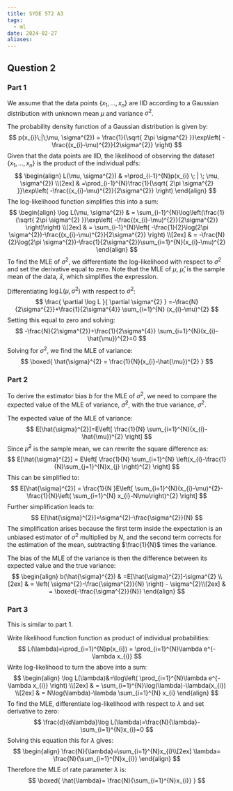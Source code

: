 ```yaml
---
title: SYDE 572 A3
tags:
  - ml
date: 2024-02-27
aliases:
---
```

## Question 2

### Part 1
We assume that the data points $\{ x_{1}, \dots, x_{n} \}$ are IID according to a Gaussian distribution with unknown mean $\mu$ and variance $\sigma^{2}$.

The probability density function of a Gaussian distribution is given by:
$$
p(x_{i}\;|\;\mu, \sigma^{2}) = \frac{1}{\sqrt{ 2\pi \sigma^{2} }}\exp\left( -\frac{(x_{i}-\mu)^{2}}{2\sigma^{2}} \right)
$$
Given that the data points are IID, the likelihood of observing the dataset $\{ x_{1}, \dots, x_{n} \}$ is the product of the individual pdfs:
$$
\begin{align}
L(\mu, \sigma^{2}) & =\prod_{i-1}^{N}p(x_{i} \; | \; \mu, \sigma^{2}) \\[2ex]
	 & =\prod_{i-1}^{N}\frac{1}{\sqrt{ 2\pi \sigma^{2} }}\exp\left( -\frac{(x_{i}-\mu)^{2}}{2\sigma^{2}} \right)
\end{align}
$$
The log-likelihood function simplifies this into a sum:
$$
\begin{align}
\log L(\mu, \sigma^{2})  & = \sum_{i-1}^{N}\log\left(\frac{1}{\sqrt{ 2\pi \sigma^{2} }}\exp\left( -\frac{(x_{i}-\mu)^{2}}{2\sigma^{2}} \right)\right) \\[2ex]
	 & = \sum_{i-1}^{N}\left( -\frac{1}{2}\log(2\pi \sigma^{2})-\frac{(x_{i}-\mu)^{2}}{2\sigma^{2}} \right) \\[2ex] 
	 & = -\frac{N}{2}\log(2\pi \sigma^{2})-\frac{1}{2\sigma^{2}}\sum_{i=1}^{N}(x_{i}-\mu)^{2}
\end{align}
$$
To find the MLE of $\sigma^{2}$, we differentiate the log-likelihood with respect to $\sigma^{2}$ and set the derivative equal to zero. Note that the MLE of $\mu$, $\hat{\mu}$​, is the sample mean of the data, $\bar{x}$, which simplifies the expression.

Differentiating $\log L(\mu,\sigma^{2})$ with respect to $\sigma^{2}$:
$$
\frac{ \partial \log L }{ \partial \sigma^{2} } =-\frac{N}{2\sigma^{2}}+\frac{1}{2\sigma^{4}} \sum_{i=1}^{N} (x_{i}-\mu)^{2}
$$
Setting this equal to zero and solving:
$$
-\frac{N}{2\sigma^{2}}+\frac{1}{2\sigma^{4}} \sum_{i=1}^{N}(x_{i}-\hat{\mu})^{2}=0
$$
Solving for $\sigma^{2}$, we find the MLE of variance:
$$
\boxed{
\hat{\sigma}^{2} = \frac{1}{N}(x_{i}-\hat{\mu})^{2}
}
$$
### Part 2
To derive the estimator bias $b$ for the MLE of $\sigma^{2}$, we need to compare the expected value of the MLE of variance, $\hat{\sigma}^{2}$, with the true variance, $\sigma^{2}$. 

The expected value of the MLE of variance:
$$
E[\hat{\sigma}^{2}]=E\left[ \frac{1}{N} \sum_{i=1}^{N}(x_{i}-\hat{\mu})^{2} \right]
$$
Since $\hat{\mu}^{2}$ is the sample mean, we can rewrite the square difference as:
$$
E[\hat{\sigma}^{2}] = E\left[ \frac{1}{N} \sum_{i=1}^{N} \left(x_{i}-\frac{1}{N}\sum_{j=1}^{N}x_{j} \right)^{2} \right]
$$
This can be simplified to:
$$
E[\hat{\sigma}^{2}] = \frac{1}{N }E\left[ \sum_{i=1}^{N}(x_{i}-\mu)^{2}-\frac{1}{N}\left( \sum_{i=1}^{N} x_{i}-N\mu\right)^{2} \right]
$$
Further simplification leads to:
$$
E[\hat{\sigma}^{2}]=\sigma^{2}-\frac{\sigma^{2}}{N}
$$
The simplification arises because the first term inside the expectation is an unbiased estimator of $\sigma^{2}$ multiplied by $N$, and the second term corrects for the estimation of the mean, subtracting $\frac{1}{N}$ times the variance.

The bias of the MLE of the variance is then the difference between its expected value and the true variance:
$$
\begin{align}
b(\hat{\sigma}^{2}) & =E[\hat{\sigma}^{2}]-\sigma^{2} \\[2ex]
	 & = \left( \sigma^{2}-\frac{\sigma^{2}}{N} \right) - \sigma^{2}\\[2ex] 
	 & = \boxed{-\frac{\sigma^{2}}{N}}
\end{align}
$$
### Part 3
This is similar to part 1.

Write likelihood function function as product of individual probabilities:
$$
L(\lambda)=\prod_{i=1}^{N}p(x_{i}) = \prod_{i=1}^{N}\lambda e^{-\lambda x_{i}}
$$
Write log-likelihood to turn the above into a sum:
$$
\begin{align}
\log L(\lambda)&=\log\left( \prod_{i=1}^{N}\lambda e^{-\lambda x_{i}} \right) \\[2ex]
	 & = \sum_{i=1}^{N}\log(\lambda)-\lambda(x_{i}) \\[2ex]
	 & = N\log(\lambda)-\lambda \sum_{i=1}^{N} x_{i}
\end{align}
$$
To find the MLE, differentiate log-likelihood with respect to $\lambda$ and set derivative to zero:
$$
\frac{d}{d\lambda}\log L(\lambda)=\frac{N}{\lambda}-\sum_{i=1}^{N}x_{i}=0
$$
Solving this equation this for $\lambda$ gives:
$$
\begin{align}
\frac{N}{\lambda}=\sum_{i=1}^{N}x_{i}\\[2ex] 
\lambda= \frac{N}{\sum_{i=1}^{N}x_{i}}
\end{align}
$$
Therefore the MLE of rate parameter $\lambda$ is:
$$
\boxed{
\hat{\lambda}= \frac{N}{\sum_{i=1}^{N}x_{i}}
}
$$